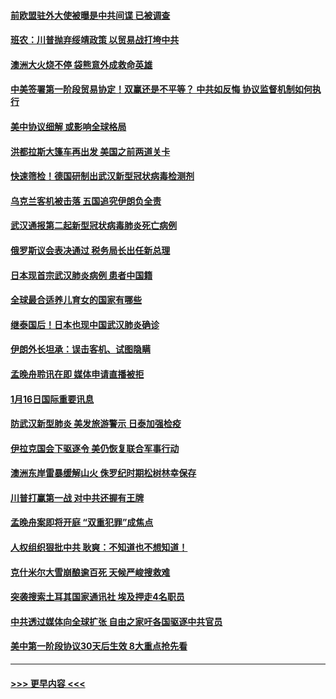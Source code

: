 #### [前欧盟驻外大使被曝是中共间谍 已被调查](../pages/prog202/a102754719.md?t=01171633) 
#### [班农：川普抛弃绥靖政策 以贸易战打垮中共](../pages/prog202/a102754679.md?t=01171633) 
#### [澳洲大火烧不停 袋熊意外成救命英雄](../pages/prog202/a102754614.md?t=01171633) 
#### [中美签署第一阶段贸易协定！双赢还是不平等？ 中共如反悔 协议监督机制如何执行](../pages/prog202/a102754464.md?t=01171633) 
#### [美中协议细解 或影响全球格局](../pages/prog202/a102754450.md?t=01171633) 
#### [洪都拉斯大篷车再出发 美国之前两道关卡](../pages/prog202/a102754430.md?t=01171633) 
#### [快速筛检！德国研制出武汉新型冠状病毒检测剂](../pages/prog202/a102754330.md?t=01171633) 
#### [乌克兰客机被击落 五国追究伊朗负全责](../pages/prog202/a102754374.md?t=01171633) 
#### [武汉通报第二起新型冠状病毒肺炎死亡病例](../pages/prog202/a102754298.md?t=01171633) 
#### [俄罗斯议会表决通过 税务局长出任新总理](../pages/prog202/a102754288.md?t=01171633) 
#### [日本现首宗武汉肺炎病例 患者中国籍](../pages/prog202/a102754250.md?t=01171633) 
#### [全球最合适养儿育女的国家有哪些](../pages/prog202/a102754198.md?t=01171633) 
#### [继泰国后！日本也现中国武汉肺炎确诊](../pages/prog202/a102754064.md?t=01171633) 
#### [伊朗外长坦承：误击客机、试图隐瞒](../pages/prog202/a102754062.md?t=01171633) 
#### [孟晚舟聆讯在即 媒体申请直播被拒](../pages/prog202/a102754058.md?t=01171633) 
#### [1月16日国际重要讯息](../pages/prog202/a102754054.md?t=01171633) 
#### [防武汉新型肺炎 美发旅游警示 日泰加强检疫](../pages/prog202/a102753986.md?t=01171633) 
#### [伊拉克国会下驱逐令 美仍恢复联合军事行动](../pages/prog202/a102753975.md?t=01171633) 
#### [澳洲东岸雷暴缓解山火 侏罗纪时期松树林幸保存](../pages/prog202/a102753943.md?t=01171633) 
#### [川普打赢第一战 对中共还握有王牌](../pages/prog202/a102753874.md?t=01171633) 
#### [孟晚舟案即将开庭 “双重犯罪”成焦点](../pages/prog202/a102753891.md?t=01171633) 
#### [人权组织狠批中共 耿爽：不知道也不想知道！](../pages/prog202/a102753872.md?t=01171633) 
#### [克什米尔大雪崩酿逾百死 天候严峻搜救难](../pages/prog202/a102753837.md?t=01171633) 
#### [突袭搜索土耳其国家通讯社 埃及押走4名职员](../pages/prog202/a102753805.md?t=01171633) 
#### [中共透过媒体向全球扩张 自由之家吁各国驱逐中共官员](../pages/prog202/a102753798.md?t=01171633) 
#### [美中第一阶段协议30天后生效 8大重点抢先看](../pages/prog202/a102753782.md?t=01171633) 

----
#### [ >>> 更早内容 <<< ](../indexes/prog202-earlier.md)
